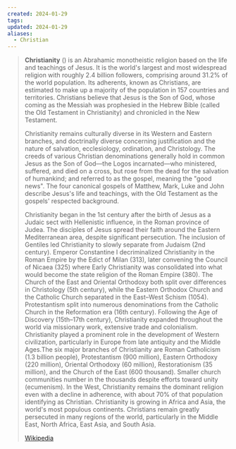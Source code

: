 ```yaml
---
created: 2024-01-29
tags: 
updated: 2024-01-29
aliases:
  - Christian
---
```

> **Christianity** () is an Abrahamic monotheistic religion based on the life and teachings of Jesus. It is the world's largest and most widespread religion with roughly 2.4 billion followers, comprising around 31.2% of the world population. Its adherents, known as Christians, are estimated to make up a majority of the population in 157 countries and territories. Christians believe that Jesus is the Son of God, whose coming as the Messiah was prophesied in the Hebrew Bible (called the Old Testament in Christianity) and chronicled in the New Testament.
>
> Christianity remains culturally diverse in its Western and Eastern branches, and doctrinally diverse concerning justification and the nature of salvation, ecclesiology, ordination, and Christology. The creeds of various Christian denominations generally hold in common Jesus as the Son of God—the Logos incarnated—who ministered, suffered, and died on a cross, but rose from the dead for the salvation of humankind; and referred to as the gospel, meaning the "good news". The four canonical gospels of Matthew, Mark, Luke and John describe Jesus's life and teachings, with the Old Testament as the gospels' respected background.
>
> Christianity began in the 1st century after the birth of Jesus as a Judaic sect with Hellenistic influence, in the Roman province of Judea. The disciples of Jesus spread their faith around the Eastern Mediterranean area, despite significant persecution. The inclusion of Gentiles led Christianity to slowly separate from Judaism (2nd century). Emperor Constantine I decriminalized Christianity in the Roman Empire by the Edict of Milan (313), later convening the Council of Nicaea (325) where Early Christianity was consolidated into what would become the state religion of the Roman Empire (380). The Church of the East and Oriental Orthodoxy both split over differences in Christology (5th century), while the Eastern Orthodox Church and the Catholic Church separated in the East–West Schism (1054). Protestantism split into numerous denominations from the Catholic Church in the Reformation era (16th century). Following the Age of Discovery (15th–17th century), Christianity expanded throughout the world via missionary work, extensive trade and colonialism. Christianity played a prominent role in the development of Western civilization, particularly in Europe from late antiquity and the Middle Ages.The six major branches of Christianity are Roman Catholicism (1.3 billion people), Protestantism (900 million), Eastern Orthodoxy (220 million), Oriental Orthodoxy (60 million), Restorationism (35 million), and the Church of the East (600 thousand). Smaller church communities number in the thousands despite efforts toward unity (ecumenism). In the West, Christianity remains the dominant religion even with a decline in adherence, with about 70% of that population identifying as Christian. Christianity is growing in Africa and Asia, the world's most populous continents. Christians remain greatly persecuted in many regions of the world, particularly in the Middle East, North Africa, East Asia, and South Asia.
>
> [Wikipedia](https://en.wikipedia.org/wiki/Christianity)

